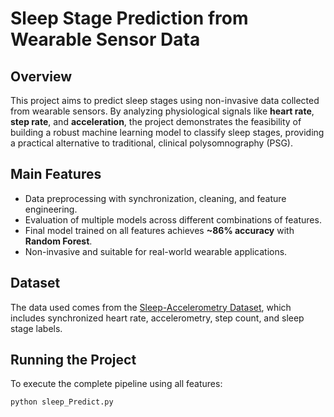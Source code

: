 # Sleep Stage Prediction from Wearable Sensor Data

## Overview

This project aims to predict sleep stages using non-invasive data collected from wearable sensors. By analyzing physiological signals like **heart rate**, **step rate**, and **acceleration**, the project demonstrates the feasibility of building a robust machine learning model to classify sleep stages, providing a practical alternative to traditional, clinical polysomnography (PSG).

## Main Features

- Data preprocessing with synchronization, cleaning, and feature engineering.
- Evaluation of multiple models across different combinations of features.
- Final model trained on all features achieves **~86% accuracy** with **Random Forest**.
- Non-invasive and suitable for real-world wearable applications.

## Dataset

The data used comes from the [Sleep-Accelerometry Dataset](https://physionet.org/content/sleep-accel/1.0.0/), which includes synchronized heart rate, accelerometry, step count, and sleep stage labels.



## Running the Project

To execute the complete pipeline using all features:

```bash
python sleep_Predict.py
